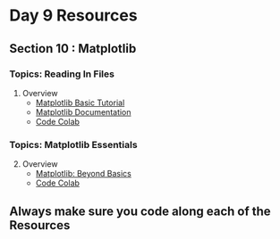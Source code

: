# Day 9 Resources 

## Section 10 : Matplotlib

### Topics: Reading In Files
1. Overview
    * [Matplotlib Basic Tutorial](hhttps://youtu.be/DAQNHzOcO5A)
    * [Matplotlib Documentation](https://matplotlib.org/3.5.0/api/_as_gen/matplotlib.pyplot.html)
    * [Code Colab](https://colab.research.google.com/drive/13VCKkLE2r6Yok9tlMAImmCQ85Mf0VdC1?usp=sharing)

### Topics: Matplotlib Essentials
2. Overview
    * [Matplotlib: Beyond Basics](https://www.youtube.com/watch?v=cTJBJH8hacc&pp=ygUTbWF0cGxvdGxpYiBhZHZhbmNlZA%3D%3D)  
    * [Code Colab](https://colab.research.google.com/drive/1fgC5ErCYGI4XWqOZVwsYiyHL5zU8Dayt?usp=sharing) 


## Always make sure you code along each of the Resources 



